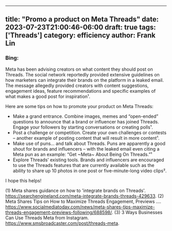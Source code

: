 
---
title: "Promo a product on Meta Threads"
date: 2023-07-23T21:00:46-06:00
draft: true
tags: ['Threads']
category: efficiency
author: Frank Lin
---

### Bing:
Meta has been advising creators on what content they should post on Threads. The social network reportedly provided extensive guidelines on how marketers can integrate their brands on the platform in a leaked email. The message allegedly provided creators with content suggestions, engagement ideas, feature recommendations and specific examples of what makes a good post for inspiration¹.

Here are some tips on how to promote your product on Meta Threads:
- Make a grand entrance. Combine images, memes and “open-ended” questions to announce that a brand or influencer has joined Threads. Engage your followers by starting conversations or creating polls¹.
- Post a challenge or competition. Create your own challenges or contests – another example of posting content that will result in more content¹.
- Make use of puns… and talk about Threads. Puns are apparently a good shout for brands and influencers – with the leaked email even citing a Meta pun as an example: “Get ~Meta~ About Being On Threads.”¹
- Explore Threads’ existing tools. Brands and influencers are encouraged to use the Threads features that are currently available such as the ability to share up 10 photos in one post or five-minute-long video clips².

I hope this helps!

(1) Meta shares guidance on how to 'integrate brands on Threads'. https://searchengineland.com/meta-integrate-brands-threads-429633.
(2) Meta Shares Tips on How to Maximize Threads Engagement, Previews .... https://www.socialmediatoday.com/news/meta-shares-tips-maximize-threads-engagement-previews-following/688598/.
(3) 3 Ways Businesses Can Use Threads Meta from Instagram. https://www.smsbroadcaster.com/post/threads-meta.
